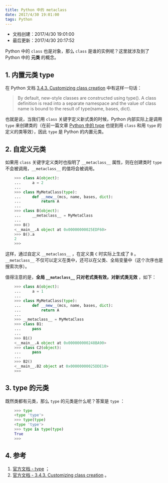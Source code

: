 ```yaml
---
title: Python 中的 metaclass
date: 2017/4/30 19:01:00
tags: Python
---
```


- 文档创建：2017/4/30 19:01:00
- 最后更新：2017/4/30 20:17:52

Python 中的 `class` 也是对象，那么 `class` 是谁的实例呢？这里就涉及到了 Python 中的 **元类** 的概念。

<!-- more -->

## 1. 内置元类 type ##

在 Python 文档 [3.4.3. Customizing class creation](https://docs.python.org/2.7/reference/datamodel.html#customizing-class-creation) 中有这样一句话：

> By default, new-style classes are constructed using type(). A class definition is read into a separate namespace and the value of class name is bound to the result of type(name, bases, dict).

也就是说，当我们用 `class` 关键字定义新式类的时候，Python 内部实际上是调用 `type` 来创建类的（在前一篇文章 [Python 中的 type](/public/2017/04/23/py-type/) 也提到用 `class` 和用 `type` 的定义的类等效），因此 `type` 是 Python 的内置元类。

## 2. 自定义元类 ##

如果用 `class` 关键字定义类时也指明了 `__metaclass__` 属性，则在创建类时 `type` 不会被调用，`__metaclass__` 的值将会被调用。

``` Python
    >>> class A(object):
    ...     a = 2
    ...
    >>> class MyMetaClass(type):
    ...     def __new__(mcs, name, bases, dict):
    ...         return A
    ...
    >>> class B(object):
    ...     __metaclass__ = MyMetaClass
    ...
    >>> B()
    <__main__.A object at 0x00000000025EDF60>
    >>> B().a
    2
    >>>
```

这样，通过自定义 `__metaclass__` ，在定义类 `C` 时实际上生成了 `B` 。
`__metaclass__` 不仅可以定义在类中，还可以在父类、全局变量中（这个次序也是搜索次序）。

值得注意的是，**全局 `__mataclass__` 只对老式类有效，对新式类无效** ，如下：

``` Python
    >>> class A(object):
    ...     a = 1
    ...
    >>> class MyMetaClass(type):
    ...     def __new__(mcs, name, bases, dict):
    ...         return A
    ...
    >>> __metaclass__ = MyMetaClass
    >>> class B1:
    ...     pass
    ...
    >>> B1()
    <__main__.A object at 0x000000000248BA90>
    >>> class C2(object):
    ...     pass
    ...
    >>> B2()
    <__main__.B2 object at 0x00000000025DDE10>
    >>>
```

## 3. type 的元类 ##

既然类都有元类，那么 `type` 的元类是什么呢？答案是 `type` ：

``` Python
    >>> type
    <type 'type'>
    >>> type(type)
    <type 'type'>
    >>> type is type(type)
    True
    >>>
```



## 4. 参考 ##

1. [官方文档 - type](https://docs.python.org/2.7/library/functions.html#type) ；
2. [官方文档 - 3.4.3. Customizing class creation](https://docs.python.org/2.7/reference/datamodel.html#customizing-class-creation) 。
